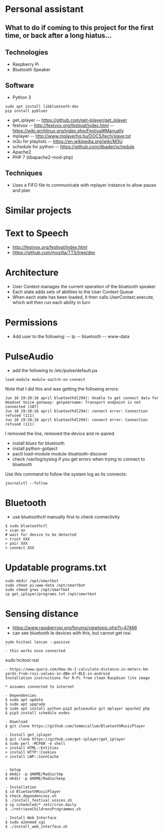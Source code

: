 # Personal assistant

## What to do if coming to this project for the first time, or back after a long hiatus...

## Technologies

- Raspberry Pi
- Bluetooth Speaker

## Software

- Python 3
```
sudo apt install libbluetooth-dev
pip install pybluez
```
- get_iplayer
-- https://github.com/get-iplayer/get_iplayer
- festvox
-- http://festvox.org/festival/index.html
-- https://wiki.archlinux.org/index.php/Festival#Manually
- mplayer
-- http://www.mplayerhq.hu/DOCS/tech/slave.txt
- m3u for playlists
-- https://en.wikipedia.org/wiki/M3U
- schedule for python
-- https://github.com/dbader/schedule
- Apache2
- PHP 7 (libapache2-mod-php)

## Techniques

- Uses a FIFO file to communicate with mplayer instance to allow pause and plan

# Similar projects

# Text to Speech

- http://festvox.org/festival/index.html
- https://github.com/mozilla/TTS/tree/dev


# Architecture

- User Context manages the current operation of the bluetooth speaker
- Each state adds sets of abilities to the User Context Queue
- When each state has been loaded, it then calls UserContext.execute, which will then run each ability in turn


# Permissions

- Add user to the following:
-- lp
-- bluetooth
-- www-data

# PulseAudio

- add the following to /etc/pulse/default.pa
```
load-module module-switch-on-connect
```
Note that I did this and was getting the following errors:
```
Jun 18 19:38:16 april bluetoothd[294]: Unable to get connect data for Headset Voice gateway: getpeername: Transport endpoint is not connected (107)
Jun 18 19:38:16 april bluetoothd[294]: connect error: Connection refused (111)
Jun 18 19:38:18 april bluetoothd[294]: connect error: Connection refused (111)
```
I removed the line, removed the device and re-paired.

- install bluez for bluetooth
- install python-gobject
- pactl load-module module-bluetooth-discover
- check /var/log/syslog if you get errors when trying to connect to bluetooth

Use this command to follow the system log as its connects:
```
journalctl --follow
```

# Bluetooth

- use bluetoothctl manually first to check connectivity
```
$ sudo bluetoothctl
> scan on
# wait for device to be detected
> trust XXX
> pair XXX
> connect XXX
```

# Updatable programs.txt

```
sudo mkdir /opt/smartbot
sudo chown pi:www-data /opt/smartbot
sudo chmod g+ws /opt/smartbot
cp get_iplayer/programs.txt /opt/smartbot
```

# Sensing distance

- https://www.raspberrypi.org/forums/viewtopic.php?t=47466
- can see bluetooth le devices with this, but cannot get rssi
```
sudo hcitool lescan --passive
``
- this works once connected
```
sudo hcitool rssi <device>
```
- https://www.quora.com/How-do-I-calculate-distance-in-meters-km-yards-from-rssi-values-in-dBm-of-BLE-in-android
Installation instructions for R-Pi from clean Raspbian lite image

* assumes connected to internet

- Dependencies
$ sudo apt update
$ sudo apt upgrade
$ sudo apt install python-pip3 pulseaudio git mplayer apache2 php
$ pip3 install schedule evdev

- Download
$ git clone https://github.com/tommccallum/BluetoothMusicPlayer

- Install get_iplayer
$ git clone https://github.com/get-iplayer/get_iplayer
$ sudo perl -MCPAN -e shell
> install HTML::Entities
> install HTTP::Cookies
> install LWP::ConnCache


- Setup
$ mkdir -p $HOME/Radio/tmp
$ mkdir -p $HOME/Radio/keep

- Installation
$ cd BluetoothMusicPlayer
$ check_dependencies.sh
$ ./install_festival_voices.sh
$ cp scheduled/* /etc/cron.daily
$ ./retrieveChildrensProgrammes.sh

- Install Web Interface
$ sudo a2enmod cgi
$ ./install_web_interface.sh
